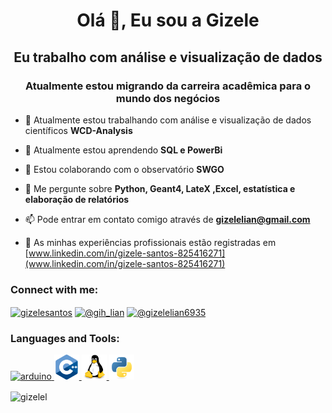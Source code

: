 <h1 align="center">Olá 👋, Eu sou a Gizele </h1>
<h2 align="center">Eu trabalho com análise e visualização de dados </h2>
<h3 align="center">Atualmente estou migrando da carreira acadêmica para o mundo dos negócios</h3>

- 🔭 Atualmente estou trabalhando com análise e visualização de dados científicos **WCD-Analysis**

- 🌱 Atualmente estou aprendendo **SQL e PowerBi**

- 👯 Estou colaborando com o observatório **SWGO**

- 💬 Me pergunte sobre **Python, Geant4, LateX ,Excel, estatística e elaboração de relatórios**

- 📫 Pode entrar em contato comigo através de **gizelelian@gmail.com**

- 📄 As minhas experiências profissionais estão registradas em [www.linkedin.com/in/gizele-santos-825416271](www.linkedin.com/in/gizele-santos-825416271)

<h3 align="left">Connect with me:</h3>
<p align="left">
<a href="https://linkedin.com/in/gizelesantos" target="blank"><img align="center" src="https://raw.githubusercontent.com/rahuldkjain/github-profile-readme-generator/master/src/images/icons/Social/linked-in-alt.svg" alt="gizelesantos" height="30" width="40" /></a>
<a href="https://instagram.com/@gih_lian" target="blank"><img align="center" src="https://raw.githubusercontent.com/rahuldkjain/github-profile-readme-generator/master/src/images/icons/Social/instagram.svg" alt="@gih_lian" height="30" width="40" /></a>
<a href="https://www.youtube.com/c/@gizelelian6935" target="blank"><img align="center" src="https://raw.githubusercontent.com/rahuldkjain/github-profile-readme-generator/master/src/images/icons/Social/youtube.svg" alt="@gizelelian6935" height="30" width="40" /></a>
</p>

<h3 align="left">Languages and Tools:</h3>
<p align="left"> <a href="https://www.arduino.cc/" target="_blank" rel="noreferrer"> <img src="https://cdn.worldvectorlogo.com/logos/arduino-1.svg" alt="arduino" width="40" height="40"/> </a> <a href="https://www.w3schools.com/cpp/" target="_blank" rel="noreferrer"> <img src="https://raw.githubusercontent.com/devicons/devicon/master/icons/cplusplus/cplusplus-original.svg" alt="cplusplus" width="40" height="40"/> </a> <a href="https://www.linux.org/" target="_blank" rel="noreferrer"> <img src="https://raw.githubusercontent.com/devicons/devicon/master/icons/linux/linux-original.svg" alt="linux" width="40" height="40"/> </a> <a href="https://www.python.org" target="_blank" rel="noreferrer"> <img src="https://raw.githubusercontent.com/devicons/devicon/master/icons/python/python-original.svg" alt="python" width="40" height="40"/> </a> </p>

<p><img align="center" src="https://github-readme-stats.vercel.app/api/top-langs?username=gizelel&show_icons=true&locale=en&layout=compact" alt="gizelel" /></p>


<!--
**GizeleL/GizeleL** is a ✨ _special_ ✨ repository because its `README.md` (this file) appears on your GitHub profile.

Here are some ideas to get you started:

- 🔭 I’m currently working on ...
- 🌱 I’m currently learning ...
- 👯 I’m looking to collaborate on ...
- 🤔 I’m looking for help with ...
- 💬 Ask me about ...
- 📫 How to reach me: ...
- 😄 Pronouns: ...
- ⚡ Fun fact: ...
-->
